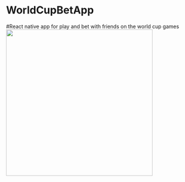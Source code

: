 # WorldCupBetApp 

#React native app for play and bet with friends on the world cup games
<img src="world cup bet.gif" width="400">
